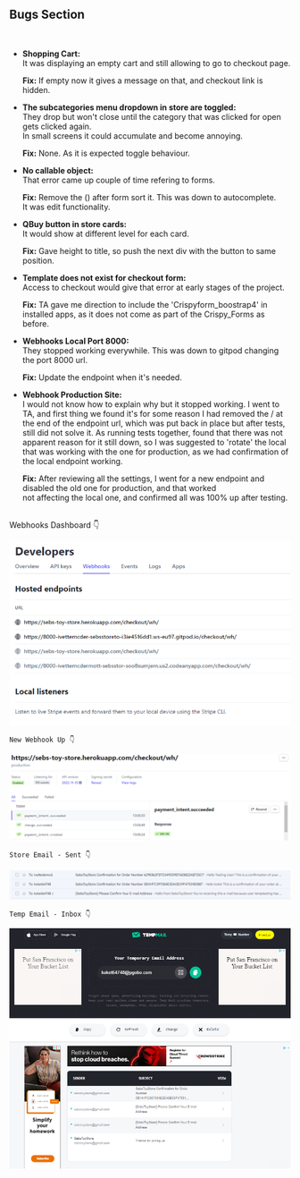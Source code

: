 ## Bugs Section
<br>


- **Shopping Cart:** <br>
    It was displaying an empty cart and still allowing to go to checkout page. 
    <br>

    **Fix:** If empty now it gives a message on that, and checkout link is hidden.

- **The subcategories menu dropdown in store are toggled:** <br>
    They drop but won't close until the category that was clicked for open gets clicked again. <br>
    In small screens it could accumulate and become annoying.
    <br>
    
    **Fix:** None. As it is expected toggle behaviour.

- **No callable object:** <br>
    That error came up couple of time refering to forms.
    <br>

    **Fix:** Remove the () after form sort it. This was down to autocomplete.<br>
         It was edit functionality.

- **QBuy button in store cards:** <br>
    It would show at different level for each card.
    <br>

    **Fix:** Gave height to title, so push the next div with the button to same position.

- **Template does not exist for checkout form:** <br>
    Access to checkout would give that error at early stages of the project.
    <br>

    **Fix:** TA gave me direction to include the 'Crispyform_boostrap4' in installed apps, as it does not come as part of the Crispy_Forms as before.

- **Webhooks Local Port 8000:** <br>
    They stopped working everywhile. This was down to gitpod changing the port 8000 url.
    <br>

    **Fix:** Update the endpoint when it's needed.

- **Webhook Production Site:** <br>
    I would not know how to explain why but it stopped working. I went to TA, and first thing we found it's for some reason I had removed the / at the end of the endpoint url, which was put back in place but after tests, still did not solve it. As running tests together, found that there was not apparent reason for it still down, so I was suggested to 'rotate' the local that was working with the one for production, as we had confirmation of the local endpoint working.
    <br>

    **Fix:** After reviewing all the settings, I went for a new endpoint and disabled the old one for production, and that worked  
             not affecting the local one, and confirmed all was 100% up after testing.
<br>
    Webhooks Dashboard 👇

![](../readme_imgs/webhooks-dashboard.png)


    New Webhook Up 👇

![](../readme_imgs/new-webhook.png)


    Store Email - Sent 👇

![](../readme_imgs/storemail-sent.png)    


    Temp Email - Inbox 👇

![](../readme_imgs/temp-inbox-subscription-verifysignup-order.png)

